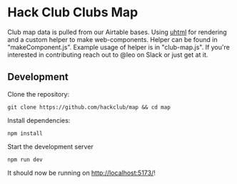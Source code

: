 # Hack Club Clubs Map

Club map data is pulled from our Airtable bases. Using [uhtml](https://github.com/WebReflection/uhtml) for rendering and a custom helper to make web-components. Helper can be found in "makeComponent.js". Example usage of helper is in "club-map.js". If you're interested in contributing reach out to @leo on Slack or just get at it.

## Development

Clone the repository:

```
git clone https://github.com/hackclub/map && cd map
```

Install dependencies:

```
npm install
```

Start the development server

```
npm run dev
```

It should now be running on <http://localhost:5173/>!
